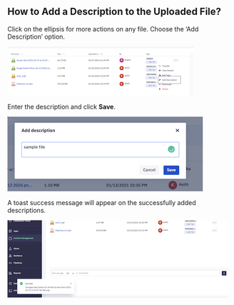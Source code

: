 ## How to Add a Description to the Uploaded File?

  

Click on the ellipsis for more actions on any file. Choose the ‘Add Description’ option.

  

![Add description](./images/adddescription/1-adddescription.png)

  

Enter the description and click **Save**.

  

![Save button](./images/adddescription/2-name.png)

  
  

A toast success message will appear on the successfully added descriptions.

![Toast message](./images/adddescription/3-success-message.png)